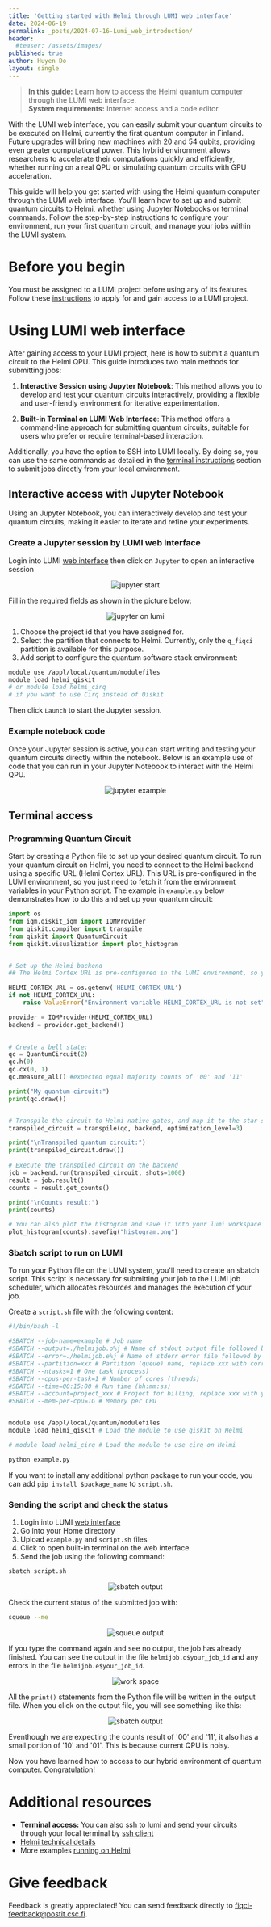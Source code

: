 ```yaml
---
title: 'Getting started with Helmi through LUMI web interface'
date: 2024-06-19
permalink: _posts/2024-07-16-Lumi_web_introduction/
header:
  #teaser: /assets/images/
published: true
author: Huyen Do
layout: single
---
```


> **In this guide:** Learn how to access the Helmi quantum computer through the LUMI web interface.  
> **System requirements:** Internet access and a code editor.

With the LUMI web interface, you can easily submit your quantum circuits to be executed on Helmi, currently the first quantum computer in Finland. Future upgrades will bring new machines with 20 and 54 qubits, providing even greater computational power. This hybrid environment allows researchers to accelerate their computations quickly and efficiently, whether running on a real QPU or simulating quantum circuits with GPU acceleration.

This guide will help you get started with using the Helmi quantum computer through the LUMI web interface. You'll learn how to set up and submit quantum circuits to Helmi, whether using Jupyter Notebooks or terminal commands. Follow the step-by-step instructions to configure your environment, run your first quantum circuit, and manage your jobs within the LUMI system.

# Before you begin

You must be assigned to a LUMI project before using any of its features. Follow these [instructions](https://docs.csc.fi/accounts/how-to-create-new-project/#how-to-create-finnish-lumi-projects) to apply for and gain access to a LUMI project.

# Using LUMI web interface

After gaining access to your LUMI project, here is how to submit a quantum circuit to the Helmi QPU. This guide introduces two main methods for submitting jobs:

1. **Interactive Session using Jupyter Notebook**: This method allows you to develop and test your quantum circuits interactively, providing a flexible and user-friendly environment for iterative experimentation.

2. **Built-in Terminal on LUMI Web Interface**: This method offers a command-line approach for submitting quantum circuits, suitable for users who prefer or require terminal-based interaction.

Additionally, you have the option to SSH into LUMI locally. By doing so, you can use the same commands as detailed in the [terminal instructions](#terminal-access) section to submit jobs directly from your local environment.

## Interactive access with Jupyter Notebook

Using an Jupyter Notebook, you can interactively develop and test your quantum circuits, making it easier to iterate and refine your experiments.

### Create a Jupyter session by LUMI web interface

Login into LUMI [web interface](https://www.lumi.csc.fi/public/) then click on `Jupyter` to open an interactive session

<div style="text-align: center;">
    <figure style="display: inline-block; text-align: left;  margin: 0; padding: 0;">
        <img src="/assets/images/helmi-lumi-web-interface/jupyter_starting.png" alt="jupyter start">
    </figure>
</div>

Fill in the required fields as shown in the picture below:

<div style="text-align: center;">
    <figure style="display: inline-block; text-align: left;  margin: 0; padding: 0;">
        <img src="/assets/images/helmi-lumi-web-interface/lumi_jupyter.png" alt="jupyter on lumi">
    </figure>
</div>

1. Choose the project id that you have assigned for.
2. Select the partition that connects to Helmi. Currently, only the `q_fiqci` partition is available for this purpose.
3. Add script to configure the quantum software stack environment:

```bash
module use /appl/local/quantum/modulefiles 
module load helmi_qiskit 
# or module load helmi_cirq 
# if you want to use Cirq instead of Qiskit
```

Then click `Launch` to start the Jupyter session.

### Example notebook code

Once your Jupyter session is active, you can start writing and testing your quantum circuits directly within the notebook. Below is an example use of code that you can run in your Jupyter Notebook to interact with the Helmi QPU.

<div style="text-align: center;">
    <figure style="display: inline-block; text-align: left;  margin: 0; padding: 0;">
        <img src="/assets/images/helmi-lumi-web-interface/jupyter_example.png" alt="jupyter example">
    </figure>
</div>

## Terminal access

### Programming Quantum Circuit

Start by creating a Python file to set up your desired quantum circuit. To run your quantum circuit on Helmi, you need to connect to the Helmi backend using a specific URL (Helmi Cortex URL). This URL is pre-configured in the LUMI environment, so you just need to fetch it from the environment variables in your Python script. The example in `example.py` below demonstrates how to do this and set up your quantum circuit:

```python
import os
from iqm.qiskit_iqm import IQMProvider
from qiskit.compiler import transpile
from qiskit import QuantumCircuit
from qiskit.visualization import plot_histogram


# Set up the Helmi backend
## The Helmi Cortex URL is pre-configured in the LUMI environment, so you only need to fetch it from the OS to gain access to Helmi.

HELMI_CORTEX_URL = os.getenv('HELMI_CORTEX_URL')
if not HELMI_CORTEX_URL:
    raise ValueError("Environment variable HELMI_CORTEX_URL is not set")

provider = IQMProvider(HELMI_CORTEX_URL)
backend = provider.get_backend()

  
# Create a bell state: 
qc = QuantumCircuit(2)
qc.h(0)
qc.cx(0, 1)
qc.measure_all() #expected equal majority counts of '00' and '11'

print("My quantum circuit:")
print(qc.draw())


# Transpile the circuit to Helmi native gates, and map it to the star-shape topology backend
transpiled_circuit = transpile(qc, backend, optimization_level=3)

print("\nTranspiled quantum circuit:")
print(transpiled_circuit.draw())
  
# Execute the transpiled circuit on the backend
job = backend.run(transpiled_circuit, shots=1000)
result = job.result()
counts = result.get_counts()

print("\nCounts result:")
print(counts)

# You can also plot the histogram and save it into your lumi workspace
plot_histogram(counts).savefig("histogram.png")
```

### Sbatch script to run on LUMI

To run your Python file on the LUMI system, you'll need to create an sbatch script. This script is necessary for submitting your job to the LUMI job scheduler, which allocates resources and manages the execution of your job.

Create a `script.sh` file with the following content:

```bash
#!/bin/bash -l

#SBATCH --job-name=example # Job name
#SBATCH --output=./helmijob.o%j # Name of stdout output file followed by the job ID
#SBATCH --error=./helmijob.e%j # Name of stderr error file followed by the job ID
#SBATCH --partition=xxx # Partition (queue) name, replace xxx with correct partition
#SBATCH --ntasks=1 # One task (process)
#SBATCH --cpus-per-task=1 # Number of cores (threads)
#SBATCH --time=00:15:00 # Run time (hh:mm:ss)
#SBATCH --account=project_xxx # Project for billing, replace xxx with your own project_id
#SBATCH --mem-per-cpu=1G # Memory per CPU


module use /appl/local/quantum/modulefiles
module load helmi_qiskit # Load the module to use qiskit on Helmi

# module load helmi_cirq # Load the module to use cirq on Helmi

python example.py
```

If you want to install any additional python package to run your code, you can add `pip install $package_name` to `script.sh`.

### Sending the script and check the status

1. Login into LUMI [web interface](https://www.lumi.csc.fi/public/)
2. Go into your Home directory
3. Upload `example.py` and `script.sh` files
4. Click to open built-in terminal on the web interface.
5. Send the job using the following command:

```bash
sbatch script.sh 
```

<div style="text-align: center;">
    <figure style="display: inline-block; text-align: left;  margin: 0; padding: 0;">
        <img src="/assets/images/helmi-lumi-web-interface/sbatch.png" alt="sbatch output">
    </figure>
</div>

Check the current status of the submitted job with:

```bash
squeue --me
```

<div style="text-align: center;">
    <figure style="display: inline-block; text-align: left;  margin: 0; padding: 0;">
        <img src="/assets/images/helmi-lumi-web-interface/squeue.png" alt="squeue output">
    </figure>
</div>

If you type the command again and see no output, the job has already finished. You can see the output in the file `helmijob.o$your_job_id` and any errors in the file `helmijob.e$your_job_id`.

<div style="text-align: center;">
    <figure style="display: inline-block; text-align: left;  margin: 0; padding: 0;">
        <img src="/assets/images/helmi-lumi-web-interface/workspace.png" alt="work space">
    </figure>
</div>

All the `print()` statements from the Python file will be written in the output file. When you click on the output file, you will see something like this:

<div style="text-align: center;">
    <figure style="display: inline-block; text-align: left;  margin: 0; padding: 0;">
        <img src="/assets/images/helmi-lumi-web-interface/output_print.png" alt="sbatch output">
    </figure>
</div>

Eventhough we are expecting the counts result of '00' and '11', it also has a small portion of '10' and '01'. This is because current QPU is noisy.

Now you have learned how to access to our hybrid environment of quantum computer. Congratulation!

# Additional resources

- **Terminal access:** You can also ssh to lumi and send your circuits through your local terminal by [ssh client](https://docs.lumi-supercomputer.eu/firststeps/loggingin/)
- [Helmi technical details](https://docs.csc.fi/computing/quantum-computing/helmi/helmi-specs/)
- More examples [running on Helmi](https://docs.csc.fi/computing/quantum-computing/helmi/running-on-helmi/)

# Give feedback

Feedback is greatly appreciated! You can send feedback directly to [fiqci-feedback@postit.csc.fi](mailto:fiqci-feedback@postit.csc.fi).

